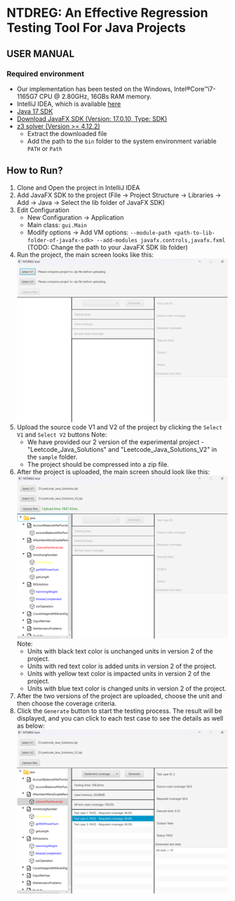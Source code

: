 # NTDREG: An Effective Regression Testing Tool For Java Projects
## USER MANUAL
### Required environment
- Our implementation has been tested on the Windows, Intel®Core™i7-1165G7 CPU @ 2.80GHz, 16GBs RAM memory.
- IntelliJ IDEA, which is available [here](https://www.jetbrains.com/idea/download/)
- [Java 17 SDK](https://www.oracle.com/java/technologies/javase-jdk17-downloads.html)
- [Download JavaFX SDK (Version: 17.0.10, Type: SDK)](https://gluonhq.com/products/javafx/)
- [z3 solver (Version >= 4.12.2)](https://github.com/Z3Prover/z3)
    - Extract the downloaded file
    - Add the path to the `bin` folder to the system environment variable `PATH` or `Path`
## How to Run?
1. Clone and Open the project in IntelliJ IDEA
2. Add JavaFX SDK to the project (File -> Project Structure -> Libraries -> Add -> Java -> Select the lib folder of JavaFX SDK)
3. Edit Configuration
    - New Configuration -> Application
    - Main class: `gui.Main`
    - Modify options -> Add VM options: `--module-path <path-to-lib-folder-of-javafx-sdk> --add-modules javafx.controls,javafx.fxml` (TODO: Change the path to your JavaFX SDK lib folder)
4. Run the project, the main screen looks like this:
![image](./src/main/resources/img/main-screen.png)
5. Upload the source code V1 and V2 of the project by clicking the `Select V1` and `Select V2` buttons
Note:
    - We have provided our 2 version of the experimental project - "Leetcode_Java_Solutions" and "Leetcode_Java_Solutions_V2" in the `sample` folder.
    - The project should be compressed into a zip file.
6. After the project is uploaded, the main screen should look like this:
![image](./src/main/resources/img/main-screen-after-upload.png)
Note:
    - Units with black text color is unchanged units in version 2 of the project.
    - Units with red text color is added units in version 2 of the project.
    - Units with yellow text color is impacted units in version 2 of the project.
    - Units with blue text color is changed units in version 2 of the project.
7. After the two versions of the project are uploaded, choose the unit and then choose the coverage criteria.
8. Click the `Generate` button to start the testing process. The result will be displayed, and you can click to each test case to see the details as well as below:
![image](./src/main/resources/img/demo.png)